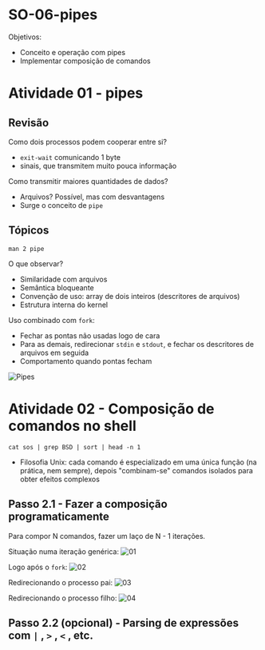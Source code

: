 # SO-06-pipes

Objetivos:
* Conceito e operação com pipes
* Implementar composição de comandos

# Atividade 01 - pipes

## Revisão

Como dois processos podem cooperar entre si?
* `exit-wait` comunicando 1 byte
* sinais, que transmitem muito pouca informação

Como transmitir maiores quantidades de dados?
* Arquivos? Possível, mas com desvantagens
* Surge o conceito de `pipe`

## Tópicos

`man 2 pipe`

O que observar?
* Similaridade com arquivos
* Semântica bloqueante
* Convenção de uso: array de dois inteiros (descritores de arquivos)
* Estrutura interna do kernel

Uso combinado com `fork`:
* Fechar as pontas não usadas logo de cara
* Para as demais, redirecionar `stdin` e `stdout`, e fechar os descritores de arquivos em seguida
* Comportamento quando pontas fecham

![Pipes](https://ocaml.github.io/ocamlunix/ocamlunix-image6.png)

# Atividade 02 - Composição de comandos no shell

`cat sos | grep BSD | sort | head -n 1`

* Filosofia Unix: cada comando é especializado em uma única função (na prática, nem sempre), depois "combinam-se" comandos isolados para obter efeitos complexos

## Passo 2.1 - Fazer a composição programaticamente

Para compor N comandos, fazer um laço de N - 1 iterações.

Situação numa iteração genérica:
![01](https://ocaml.github.io/ocamlunix/ocamlunix-image13.png)

Logo após o `fork`:
![02](https://ocaml.github.io/ocamlunix/ocamlunix-image14.png)

Redirecionando o processo pai:
![03](https://ocaml.github.io/ocamlunix/ocamlunix-image15.png)

Redirecionando o processo filho:
![04](https://ocaml.github.io/ocamlunix/ocamlunix-image16.png)

## Passo 2.2 (opcional) - Parsing de expressões com `|` , `>` , `<` , etc.

